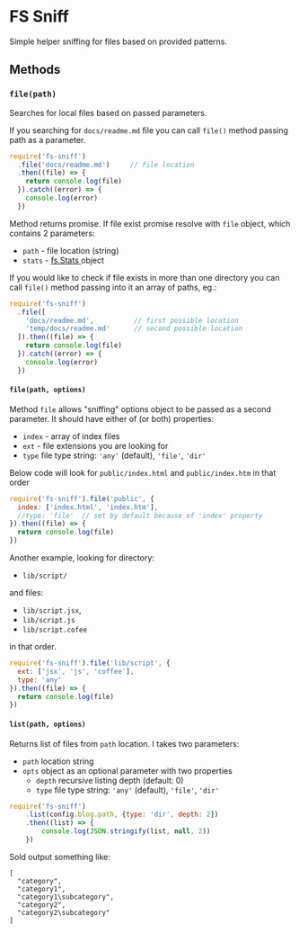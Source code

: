 # FS Sniff

Simple helper sniffing for files based on provided patterns.

## Methods

### `file(path)`

Searches for local files based on passed parameters.

If you searching for `docs/readme.md` file you can call `file()` method passing path as a parameter.

```js
require('fs-sniff')
  .file('docs/readme.md')     // file location
  .then((file) => {
    return console.log(file)
  }).catch((error) => {
    console.log(error)
  })
```        

Method returns promise. If file exist promise resolve with `file` object, which contains 2 parameters:
 - `path` - file location (string)
 - `stats` - [fs.Stats
 ](https://nodejs.org/api/fs.html#fs_class_fs_stats) object

If you would like to check if file exists in more than one directory you can call `file()` method passing into it an array of paths, eg.:

```js
require('fs-sniff')
  .file([
    'docs/readme.md',          // first possible location
    'temp/docs/readme.md'      // second possible location
  ]).then((file) => {
    return console.log(file)
  }).catch((error) => {
    console.log(error)
  })
```  

#### `file(path, options)`

Method `file` allows "sniffing" options object to be passed as a second parameter. It should have either of (or both) properties:

 - `index` - array of index files
 - `ext` - file extensions you are looking for
 - `type` file type string: `'any'` (default), `'file'`, `'dir'`


Below code will look for `public/index.html` and `public/index.htm` in that order
```js
require('fs-sniff').file('public', {
  index: ['index.html', 'index.htm'],
  //type: 'file'  // set by default because of 'index' property
}).then((file) => {
  return console.log(file)
})
```   

Another example, looking for directory:
  - `lib/script/`

and files:
 - `lib/script.jsx`,
 - `lib/script.js`
 - `lib/script.cofee`

in that order.

```js
require('fs-sniff').file('lib/script', {
  ext: ['jsx', 'js', 'coffee'],
  type: 'any'
}).then((file) => {
  return console.log(file)
})
```   


#### `list(path, options)`

Returns list of files from `path` location. I takes two parameters:
- `path` location string
- `opts` object as an optional parameter with two properties
  - `depth` recursive listing depth (default: 0)
  - `type` file type string: `'any'` (default), `'file'`, `'dir'`

```js
require('fs-sniff')
	.list(config.blog.path, {type: 'dir', depth: 2})
	.then((list) => {
		console.log(JSON.stringify(list, null, 2))
	})
```

Sold output something like:
```
[
  "category",
  "category1",
  "category1\subcategory",
  "category2",
  "category2\subcategory"
]
```
